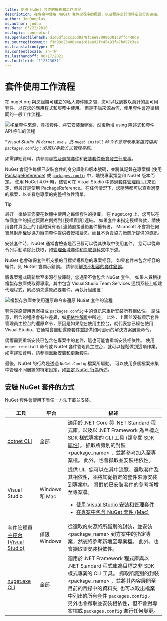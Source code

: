 ```yaml
---
title: 使用 NuGet 套件的概觀和工作流程
description: 在專案中使用 NuGet 套件之程序的概觀，以及程序之其他特定部分的連結。
author: JonDouglas
ms.author: jodou
ms.date: 03/22/2018
ms.topic: conceptual
ms.openlocfilehash: d1d6df3bcc36d8a78fcee97099b301c9ffc440d9
ms.sourcegitcommit: f3d98c23408a4a1c01ea92fc45493fa7bd97c3ee
ms.translationtype: MT
ms.contentlocale: zh-TW
ms.lasthandoff: 06/17/2021
ms.locfileid: "112323631"
---
```

# <a name="package-consumption-workflow"></a>套件使用工作流程

在 nuget.org 與您組織可建立的私人套件庫之間，您可以找到數以萬計的高可用套件，以在您的應用程式和服務中使用。 但是不論來源為何，使用套件會遵循相同的一般工作流程。

![移至套件來源、尋找套件、將它安裝至專案，然後新增 using 陳述式和套件 API 呼叫的流程](media/Overview-01-GeneralFlow.png)

\*_Visual Studio 和 `dotnet.exe` 。此 `nuget install` 命令不會修改專案檔或檔案 `packages.config` ; 必須以手動方式管理專案。_

如需詳細資料，請參閱[尋找及選擇套件](../consume-packages/finding-and-choosing-packages.md)和[安裝套件後會發生什麼事](../concepts/package-installation-process.md)。

NuGet 會記住每個已安裝套件的身分識別和版本號碼，並將其記錄在專案檔 (使用 [PackageReference](../consume-packages/package-references-in-project-files.md)) 或 [`packages.config`](../reference/packages-config.md) 中，端視專案類型和 NuGet 版本而定。 使用 NuGet 4.0+ 時，儘管可在 Visual Studio 中透過[套件管理員 UI ](install-use-packages-visual-studio.md)來設定，但最好是使用 PackageReference。 在任何情況下，您隨時都可以查看適當的檔案，以查看您專案的完整相依性清單。

> [!Tip]
> 最好一律檢查您要在軟體中使用之每個套件的授權。 在 nuget.org 上，您可以在每個套件的描述頁面右側找到 [授權資訊] 連結。 如果套件未指定授權條款，請使用套件頁面上的 [連絡擁有者] 連結直接連絡套件擁有者。 Microsoft 不會將任何智慧財產權從協力廠商套件提供者授權給您，而且不負責協力廠商所提供的資訊。

安裝套件時，NuGet 通常會檢查是否已經可以從其快取中使用套件。 您可以從命令列手動清除此快取，如[管理全域套件和快取資料夾](../consume-packages/managing-the-global-packages-and-cache-folders.md)中所述。

NuGet 也會確保套件所支援的目標架構與您的專案相容。 如果套件未包含相容的組件，則 NuGet 會顯示錯誤。 請參閱[解決不相容的套件錯誤](../concepts/dependency-resolution.md#resolving-incompatible-package-errors)。

將專案程式碼新增至來源存放庫時，您通常不會包含 NuGet 套件。 如果人員稍後複製存放庫或取得專案，其中包含 Visual Studio Team Services 這類系統上組建代理程式，則必須先還原必要套件，再執行組建置：

![複製存放庫並使用還原命令來還原 NuGet 套件的流程](media/Overview-02-RestoreFlow.png)

[套件還原](../consume-packages/package-restore.md)使用專案檔或 `packages.config` 中的資訊來重新安裝所有相依性。 請注意，所含的程序會有些差異，如[相依性解析](../concepts/dependency-resolution.md)中所述。 此外，上圖並沒有顯示套件管理員主控台的還原命令，原因是如果您在使用主控台，就代表您已經在使用 Visual Studio，它通常會自動還原套件並提供如同圖示的解決方案層級命令。

偶爾需要重新安裝已包含在專案中的套件，這也可能會重新安裝相依性。 使用 `nuget reinstall` 命令或 NuGet 套件管理員主控台，就可以輕鬆做到這項作業。 如需詳細資料，請參閱[重新安裝和更新套件](../consume-packages/reinstalling-and-updating-packages.md)。

最後，NuGet 的行為是透過 `NuGet.Config` 檔案所驅動。 可以使用多個檔案來集中管理不同層級的特定設定，如[設定 NuGet 行為](../consume-packages/configuring-nuget-behavior.md)所述。

## <a name="ways-to-install-a-nuget-package"></a>安裝 NuGet 套件的方式

NuGet 套件會使用下表任一方法下載並安裝。

| 工具 | 平台 | 描述 |
| --- | --- | --- |
| [dotnet CLI](install-use-packages-dotnet-cli.md) | 全部 | 適用於 .NET Core 與 .NET Standard 程式庫，以及以 .NET Framework 為目標之 SDK 樣式專案的 CLI 工具 (請參閱 [ SDK 屬性](/dotnet/core/tools/csproj#additions))。 抓取所識別的封裝 \<package_name\> ，並將參考加入至專案檔。 此外，也會擷取並安裝相依性。 |
| Visual Studio | Windows 和 Mac | 提供 UI，您可以在其中流覽、選取套件及其相依性，並將其從指定的套件來源安裝到專案中。 將對於已安裝套件的參考新增至專案檔。<ul><li>[使用 Visual Studio 安裝和管理套件](install-use-packages-visual-studio.md)</li><li>[在專案中包含 NuGet 套件 (Mac)](/visualstudio/mac/nuget-walkthrough)</li></ul> |
| [套件管理員主控台 (Visual Studio)](install-use-packages-powershell.md) | 僅限 Windows | 從選取的來源將所識別的封裝，並安裝 \<package_name\> 到方案中的指定專案，然後將參考新增至專案檔。 此外，也會擷取並安裝相依性。 |
| [nuget.exe CLI](install-use-packages-nuget-cli.md) | 全部 | 適用於 .NET Framework 程式庫與以 .NET Standard 程式庫為目標之非 SDK 樣式專案的 CLI 工具。 抓取所識別的封裝 \<package_name\> ，並將其內容展開至目前的目錄中的資料夾; 也可以取出檔案中列出的所有套件 `packages.config` 。 另外也會擷取並安裝相依性，但不會對專案檔或 `packages.config` 進行任何變更。 |
